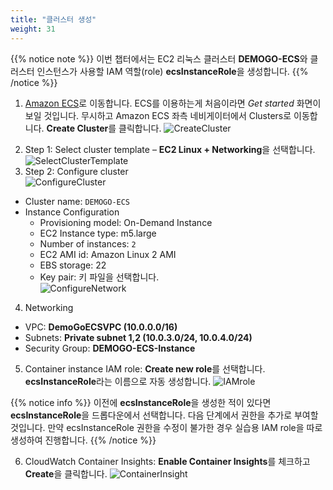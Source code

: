 ```yaml
---
title: "클러스터 생성"
weight: 31
---
```


{{% notice note %}}
 이번 챕터에서는 EC2 리눅스 클러스터 **DEMOGO-ECS**와 클러스터 인스턴스가 사용할 IAM 역할(role) **ecsInstanceRole**을 생성합니다.
{{% /notice %}}

1. [Amazon ECS](https://console.aws.amazon.com/ecs)로 이동합니다. ECS를 이용하는게 처음이라면 *Get started* 화면이 보일 것입니다. 무시하고 Amazon ECS 좌측 네비게이터에서 Clusters로 이동합니다. **Create Cluster**를 클릭합니다. 
![CreateCluster](/images/ecs/cluster/ecs_cluster_1.png)
2)	Step 1: Select cluster template – **EC2 Linux + Networking**을 선택합니다. 
![SelectClusterTemplate](/images/ecs/cluster/select_linux.png)
3)	Step 2: Configure cluster	
![ConfigureCluster](/images/ecs/cluster/create_demogo_ecs.png)
- Cluster name: `DEMOGO-ECS`
- Instance Configuration    
    + Provisioning model: On-Demand Instance
    + EC2 Instance type: m5.large
    + Number of instances: `2` 
    + EC2 AMI id: Amazon Linux 2 AMI
    + EBS storage: 22
    + Key pair: 키 파일을 선택합니다.  
![ConfigureNetwork](/images/ecs/cluster/cluster_network.png)
4. Networking
+ VPC: **DemoGoECSVPC (10.0.0.0/16)**
+ Subnets: **Private subnet 1,2 (10.0.3.0/24, 10.0.4.0/24)**
+ Security Group: **DEMOGO-ECS-Instance**

5. Container instance IAM role: **Create new role**를 선택합니다. **ecsInstanceRole**라는 이름으로 자동 생성합니다. 
![IAMrole](/images/ecs/cluster/cluster_iam_role.png)

{{% notice info %}}
이전에 **ecsInstanceRole**을 생성한 적이 있다면 **ecsInstanceRole**을 드롭다운에서 선택합니다. 다음 단계에서 권한을 추가로 부여할 것입니다. 만약 ecsInstanceRole 권한을 수정이 불가한 경우 실습용 IAM role을 따로 생성하여 진행합니다.
{{% /notice %}}

6. CloudWatch Container Insights: **Enable Container Insights**를 체크하고 **Create**을 클릭합니다. 
![ContainerInsight](/images/ecs/cluster/enable_container_insights.png)
